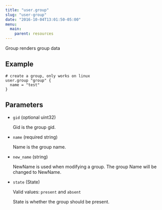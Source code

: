 ```yaml
---
title: "user.group"
slug: "user-group"
date: "2016-10-04T13:01:50-05:00"
menu:
  main:
    parent: resources
---
```



Group renders group data


## Example

```hcl
# create a group, only works on linux
user.group "group" {
  name = "test"
}

```


## Parameters

- `gid` (optional uint32)

  Gid is the group gid.

- `name` (required string)

  Name is the group name.

- `new_name` (string)

  NewName is used when modifying a group.
The group Name will be changed to NewName.

- `state` (State)


  Valid values: `present` and `absent`

  State is whether the group should be present.


